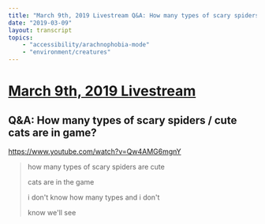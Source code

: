 ```yaml
---
title: "March 9th, 2019 Livestream Q&A: How many types of scary spiders / cute cats are in game?"
date: "2019-03-09"
layout: transcript
topics:
    - "accessibility/arachnophobia-mode"
    - "environment/creatures"
---
```

# [March 9th, 2019 Livestream](../2019-03-09.md)
## Q&A: How many types of scary spiders / cute cats are in game?
https://www.youtube.com/watch?v=Qw4AMG6mgnY
> how many types of scary spiders are cute
> 
> cats are in the game
> 
> i don't know how many types and i don't
> 
> know we'll see
> 

